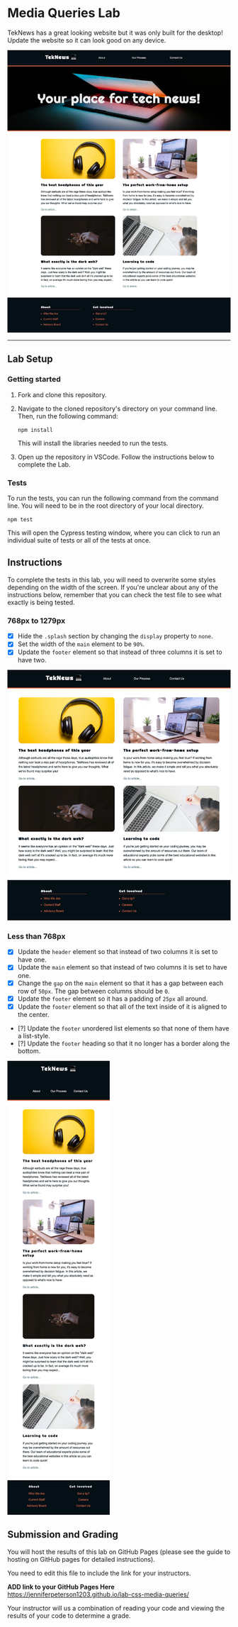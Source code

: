# Media Queries Lab

TekNews has a great looking website but it was only built for the desktop! Update the website so it can look good on any device.

![Wide default view](./assets/wide-view.png)

---

## Lab Setup

### Getting started

1. Fork and clone this repository.

1. Navigate to the cloned repository's directory on your command line. Then, run the following command:

   ```
   npm install
   ```

   This will install the libraries needed to run the tests.

1. Open up the repository in VSCode. Follow the instructions below to complete the Lab.

### Tests

To run the tests, you can run the following command from the command line. You will need to be in the root directory of your local directory.

```
npm test
```

This will open the Cypress testing window, where you can click to run an individual suite of tests or all of the tests at once.

## Instructions

To complete the tests in this lab, you will need to overwrite some styles depending on the width of the screen. If you're unclear about any of the instructions below, remember that you can check the test file to see what exactly is being tested.

### 768px to 1279px

- [x] Hide the `.splash` section by changing the `display` property to `none`.
- [x] Set the width of the `main` element to be `90%`.
- [x] Update the `footer` element so that instead of three columns it is set to have two.

![Medium view](./assets/medium-view.png)

### Less than 768px

- [x] Update the `header` element so that instead of two columns it is set to have one.
- [x] Update the `main` element so that instead of two columns it is set to have one.
- [x] Change the `gap` on the `main` element so that it has a gap between each row of `50px`. The gap between columns should be `0`.
- [x] Update the `footer` element so it has a padding of `25px` all around.
- [x] Update the `footer` element so that all of the text inside of it is aligned to the center.
- [?] Update the `footer` unordered list elements so that none of them have a list-style.
- [?] Update the `footer` heading so that it no longer has a border along the bottom.

![Narrow view](./assets/narrow-view.png)

## Submission and Grading

You will host the results of this lab on GitHub Pages (please see the guide to hosting on GitHub pages for detailed instructions).

You need to edit this file to include the link for your instructors.

**ADD link to your GitHub Pages Here**
https://jenniferpeterson1203.github.io/lab-css-media-queries/

Your instructor will us a combination of reading your code and viewing the results of your code to determine a grade.
